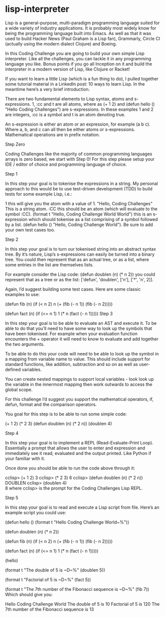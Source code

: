 # lisp-interpreter

Lisp is a general-purpose, multi-paradigm programming language suited for a wide variety of industry applications. It is probably most widely know for being the programming language built into Emacs. As well as that it was used to build Hacker News (Paul Graham is a Lisp fan), Grammarly, Circle CI (actually using the modern dialect Clojure) and Boeing.

In this Coding Challenge you are going to build your own simple Lisp interpreter. Like all the challenges, you can tackle it in any programming language you like. Bonus points if you go all Inception on it and build the interpreter in a modern version of Lisp, like Clojure or Racket!

If you want to learn a little Lisp (which is a fun thing to do), I pulled together some tutorial material in a LinkedIn post: 10 ways to learn Lisp. In the meantime here’s a very brief introduction.

There are two fundamental elements to Lisp syntax, atoms and s-expressions. 1, :cc and t are all atoms, where as (+ 1 2) and (defun hello () "Hello Coding Challenges") are s-expressions. In these examples 1 and 2 are integers, :cc is a symbol and t is an atom denoting true.

An s-expression is either an atom or an expression, for example (a b c). Where a, b, and c can all then be either atoms or s-expressions. Mathematical operations are in prefix notation.

Step Zero

Coding Challenges like the majority of common programming languages arrays is zero based, we start with Step 0! For this step please setup your IDE / editor of choice and programming language of choice.

Step 1

In this step your goal is to tokenise the expressions in a string. My personal approach to this would be to use test-driven development (TDD) to build tests for some example Lisp, i.e.:

1 this will give you the atom with a value of 1.
"Hello, Coding Challenges” This is a string atom.
:CC this should be an atom (which will evaluate to the symbol :CC).
(format t "Hello, Coding Challenge World World") this is an s-expression which should tokenise as a list comprising of a symbol followed by a list.
(defun hello () "Hello, Coding Challenge World").
Be sure to add your own test cases too.

Step 2

In this step your goal is to turn our tokenised string into an abstract syntax tree. By it’s nature, Lisp’s s-expressions can easily be turned into a binary tree. You could then represent that as an actual tree, or as a list, where some entries in the list are themselves lists.

For example consider the Lisp code: (defun doublen (n) (* n 2)) you could represent that as a tree or as the list: ['defun', 'doublen', ['n'], ['*', 'n', 2]].

Again, I’d suggest building some test cases. Here are some classic examples to use:

(defun fib (n)
  (if (< n 2)
      n
      (+ (fib (- n 1))
         (fib (- n 2)))))

(defun fact (n) 
  (if (<= n 1) 
    1 
    (* n (fact (- n 1)))))
Step 3

In this step your goal is to be able to evaluate an AST and execute it. To be able to do that you’ll need to have some way to look up the symbols that have been tokenised. For example when your evaluation function encounters the + operator it will need to know to evaluate and add together the two arguments.

To be able to do this your code will need to be able to look up the symbol in a mapping from variable name to value. This should include support for standard functions, like addition, subtraction and so on as well as user-defined variables.

You can create nested mappings to support local variables - look look up the variable in the innermost mapping then work outwards to access the global scope.

For this challenge I’d suggest you support the mathematical operators, if, defun, format and the comparison operators.

You goal for this step is to be able to run some simple code:


(+ 1 2)
(* 2 3)
(defun doublen (n) (* 2 n))
(doublen 4)  

Step 4

In this step your goal is to implement a REPL (Read-Evaluate-Print Loop). Essentially a prompt that allows the user to enter and expression and immediately see it read, evaluated and the output printed. Like Python if your familiar with it.

Once done you should be able to run the code above through it:

cclisp> (+ 1 2)
3
cclisp>  (* 2 3)
6
cclisp> (defun doublen (n) (* 2 n))
DOUBLEN
cclisp> (doublen 4)  
8
where cclisp> is the prompt for the Coding Challenges Lisp REPL.

Step 5

In this step your goal is to read and execute a Lisp script from file. Here’s an example script you could use:

(defun hello ()
  (format t "Hello Coding Challenge World~%"))

(defun doublen (n)
  (* n 2))

(defun fib (n)
  (if (< n 2)
      n
      (+ (fib (- n 1))
         (fib (- n 2)))))

(defun fact (n)
  (if (<= n 1)
    1
    (* n (fact (- n 1)))))

(hello)

(format t "The double of 5 is ~D~%" (doublen 5))

(format t "Factorial of 5 is ~D~%" (fact 5))

(format t "The 7th number of the Fibonacci sequence is ~D~%" (fib 7))
Which should give you:

Hello Coding Challenge World
The double of 5 is 10
Factorial of 5 is 120
The 7th number of the Fibonacci sequence is 13

